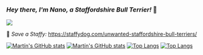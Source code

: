 ### _Hey there, I'm Nano, a Staffordshire Bull Terrier!_ 🐾 

![](https://user-images.githubusercontent.com/394089/235332898-2da96444-bc93-467d-9e97-f066f6b8c06f.jpg)

🫶 _Save a Staffy:_ https://staffydog.com/unwanted-staffordshire-bull-terriers/ 

<!--
WIP
<h4 align='center'> . . . </h4>

<p align='center'>
<img alt="road" src="road.jpg" /></br>
<b> . . . </b></br>
<img alt="Martín's GitHub stats" src="https://github-readme-stats.vercel.app/api?username=cig0&show_icons=true&theme=transparent"/></br>
</p>
-->

[![Martín's GitHub stats](https://github-readme-stats.vercel.app/api?username=cig0&show_icons=true&count_private=true&bg_color=00000000&hide_border=true&theme=default&rank_icon=github#gh-light-mode-only)](https://github.com/anuraghazra/github-readme-stats#gh-light-mode-only)
[![Martín's GitHub stats](https://github-readme-stats.vercel.app/api?username=cig0&show_icons=true&count_private=true&bg_color=00000000&hide_border=true&theme=tokyonight&rank_icon=github#gh-dark-mode-only)](https://github.com/anuraghazra/github-readme-stats#gh-dark-mode-only)
[![Top Langs](https://github-readme-stats.vercel.app/api/top-langs/?username=cig0&size_weight=0.5&count_weight=0.5&langs_count=8&layout=compact&bg_color=00000000&hide_border=true&hide=css,html,javascript,ruby,saltstack&theme=default#gh-light-mode-only)](https://github.com/anuraghazra/github-readme-stats#gh-light-mode-only)
[![Top Langs](https://github-readme-stats.vercel.app/api/top-langs/?username=cig0&size_weight=0.5&count_weight=0.5&langs_count=8&layout=compact&bg_color=00000000&hide_border=true&hide=css,html,javascript,ruby,saltstack&theme=dracula#gh-dark-mode-only)](https://github.com/anuraghazra/github-readme-stats#gh-dark-mode-only)

<!--
[![Top Langs](https://github-readme-stats.vercel.app/api/top-langs/?username=cig0&size_weight=0.5&count_weight=0.5&langs_count=8&layout=compact&bg_color=00000000&hide_border=true&hide=css,html,javascript,ruby,saltstack&theme=default#gh-light-mode-only)](https://github.com/anuraghazra/github-readme-stats#gh-light-mode-only)

**cig0/cig0** is a ✨ _special_ ✨ repository because its `README.md` (this file) appears on your GitHub profile.

Here are some ideas to get you started:

- 🔭 I’m currently working on ...
- 🌱 I’m currently learning ...
- 👯 I’m looking to collaborate on ...
- 🤔 I’m looking for help with ...
- 💬 Ask me about ...
- 📫 How to reach me: ...
- 😄 Pronouns: ...
- ⚡ Fun fact: ...
🫶-->

